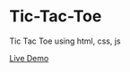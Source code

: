 # Tic-Tac-Toe
Tic Tac Toe using html, css, js

[Live Demo](https://yash88600.github.io/Tic-Tac-Toe/)
